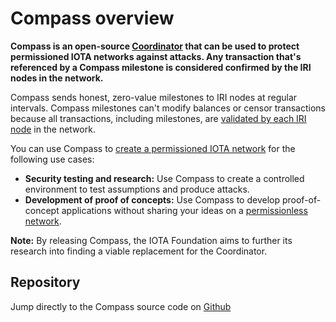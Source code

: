 # Compass overview

**Compass is an open-source [Coordinator](root://the-tangle/0.1/concepts/the-coordinator.md) that can be used to protect permissioned IOTA networks against attacks. Any transaction that's referenced by a Compass milestone is considered confirmed by the IRI nodes in the network.**

Compass sends honest, zero-value milestones to IRI nodes at regular intervals. Compass milestones can't modify balances or censor transactions because all transactions, including milestones, are [validated by each IRI node](root://iri/0.1/concepts/transaction-validation.md) in the network.

You can use Compass to [create a permissioned IOTA network](../how-to-guides/create-a-permissioned-iota-network.md) for the following use cases:

- **Security testing and research:** Use Compass to create a controlled environment to test assumptions and produce attacks.
- **Development of proof of concepts:** Use Compass to develop proof-of-concept applications without sharing your ideas on a [permissionless network](root://getting-started/0.1/references/iota-networks.md).

**Note:** By releasing Compass, the IOTA Foundation aims to further its research into finding a viable replacement for the Coordinator.

## Repository

Jump directly to the Compass source code on [Github](https://github.com/iotaledger/compass)
